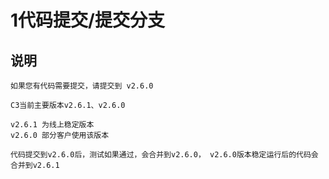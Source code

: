 # 1代码提交/提交分支

## 说明

```
如果您有代码需要提交，请提交到 v2.6.0

C3当前主要版本v2.6.1、v2.6.0

v2.6.1 为线上稳定版本
v2.6.0 部分客户使用该版本

代码提交到v2.6.0后，测试如果通过，会合并到v2.6.0， v2.6.0版本稳定运行后的代码会合并到v2.6.1

```

